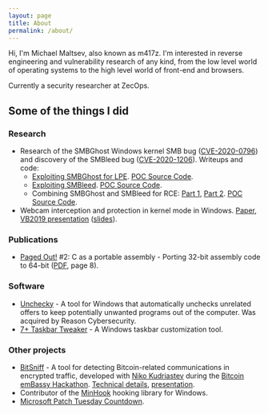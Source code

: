 ```yaml
---
layout: page
title: About
permalink: /about/
---
```


Hi, I'm Michael Maltsev, also known as m417z. I'm interested in reverse engineering and vulnerability research of any kind, from the low level world of operating systems to the high level world of front-end and browsers.

Currently a security researcher at ZecOps.

## Some of the things I did

### Research

* Research of the SMBGhost Windows kernel SMB bug ([CVE-2020-0796](https://portal.msrc.microsoft.com/en-US/security-guidance/advisory/CVE-2020-0796)) and discovery of the SMBleed bug ([CVE-2020-1206](https://portal.msrc.microsoft.com/en-US/security-guidance/advisory/CVE-2020-1206)). Writeups and code:
	* [Exploiting SMBGhost for LPE](https://blog.zecops.com/vulnerabilities/exploiting-smbghost-cve-2020-0796-for-a-local-privilege-escalation-writeup-and-poc/). [POC Source Code](https://github.com/ZecOps/CVE-2020-0796-LPE-POC).
	* [Exploiting SMBleed](https://blog.zecops.com/vulnerabilities/smbleedingghost-writeup-chaining-smbleed-cve-2020-1206-with-smbghost/). [POC Source Code](https://github.com/ZecOps/CVE-2020-1206-POC).
	* Combining SMBGhost and SMBleed for RCE: [Part 1](https://blog.zecops.com/vulnerabilities/smbleedingghost-writeup-part-ii-unauthenticated-memory-read-preparing-the-ground-for-an-rce/), [Part 2](https://blog.zecops.com/vulnerabilities/smbleedingghost-writeup-part-iii-from-remote-read-smbleed-to-rce/). [POC Source Code](https://github.com/ZecOps/CVE-2020-0796-RCE-POC).
* Webcam interception and protection in kernel mode in Windows. [Paper](https://www.virusbulletin.com/virusbulletin/2018/09/through-looking-glass-webcam-interception-and-protection-kernel-mode/), [VB2019 presentation](https://www.virusbulletin.com/conference/vb2019/abstracts/webcam-interception-and-protection-kernel-mode-windows-partner-presentation) ([slides](https://www.virusbulletin.com/uploads/pdf/conference_slides/2019/VB2019-Maltsev.pdf)).

### Publications

* [Paged Out!](https://pagedout.institute/) #2: C as a portable assembly - Porting 32-bit assembly code to 64-bit ([PDF](https://pagedout.institute/download/PagedOut_002_beta2.pdf), page 8).

### Software

* [Unchecky](https://unchecky.com/) - A tool for Windows that automatically unchecks unrelated offers to keep potentially unwanted programs out of the computer. Was acquired by Reason Cybersecurity.
* [7+ Taskbar Tweaker](https://tweaker.rammichael.com/) - A Windows taskbar customization tool.

### Other projects

* [BitSniff](https://m417z.com/bitsniff/) - A tool for detecting Bitcoin-related communications in encrypted traffic, developed with [Niko Kudriastev](https://79jke.github.io/) during the [Bitcoin emBassy Hackathon](https://www.meetup.com/bitcoin-il/events/264327474/). [Technical details](https://79jke.github.io/BitSniff/), [presentation](https://www.youtube.com/watch?v=9S8xsDq3PTU).
* Contributor of the [MinHook](https://github.com/m417z/minhook) hooking library for Windows.
* [Microsoft Patch Tuesday Countdown]([https://m417z.com/ms-patch-tuesday/](https://m417z.com/ms-patch-tuesday/)).
